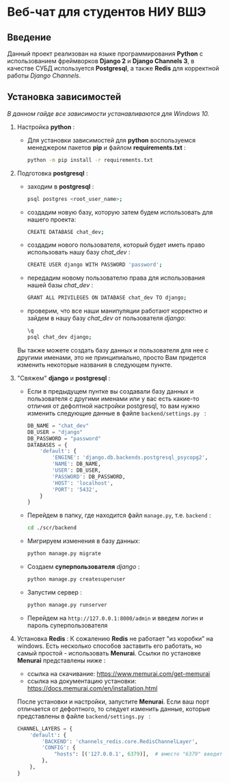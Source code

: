 # Веб-чат для студентов НИУ ВШЭ

## Введение

Данный проект реализован на языке программирования **Python** с использованием фреймворков **Django 2** и **Django Channels 3**, в качестве СУБД используется **Postgresql**, а также **Redis** для корректной работы _Django Channels_. 

## Установка зависимостей

_В данном гайде все зависимости устанавливаются для Windows 10._ 

1. Настройка **python** :
    - Для установки зависимостей для **python** воспользуемся менеджером пакетов **pip** и файлом **requirements.txt** :
        ```sh
        python -m pip install -r requirements.txt
        ```
        
2. Подготовка **postgresql** :
    - заходим в **postgresql** :
        ```sh
        psql postgres <root_user_name>;
        ```
    - создадим новую базу, которую затем будем использовать для нашего проекта:
        ```sh
        CREATE DATABASE chat_dev;
        ```
    - создадим нового пользователя, который будет иметь право использовать нашу базу _chat_dev_ :
        ```sh
        CREATE USER django WITH PASSWORD 'password';
        ```
    - передадим новому пользователю права для использования нашей базы _chat_dev_ :
        ```sh
        GRANT ALL PRIVILEGES ON DATABASE chat_dev TO django;
        ```
    - проверим, что все наши манипуляции работают корректно и зайдем в нашу базу _chat_dev_ от пользователя _django_:
        ```sh
        \q
        psql chat_dev django;
        ```
    Вы также можете создать базу данных и пользователя для нее с другими именами, это не принципиально, просто Вам придется изменить некоторые названия в следующем пункте.
    
3. "Свяжем" **django** и **postgresql** :
    - Если в предыдущем пунтке вы создавали базу данных и пользователя с другими именами или у вас есть какие-то отличия от дефолтной настройки postgresql, то вам нужно изменить следующие данные в файле ```backend/settings.py ``` :
        ```python
        DB_NAME = "chat_dev"
        DB_USER = "django"
        DB_PASSWORD = "password"
        DATABASES = {
            'default': {
                'ENGINE': 'django.db.backends.postgresql_psycopg2',
                'NAME': DB_NAME,
                'USER': DB_USER,
                'PASSWORD': DB_PASSWORD,
                'HOST': 'localhost',
                'PORT': '5432',
            }
        }
        ```
    - Перейдем в папку, где находится файл ```manage.py```, т.е. ```backend``` :
        ```sh
        cd ./scr/backend
        ```
    - Мигрируем изменения в базу данных:
        ```sh
        python manage.py migrate
        ```
    - Создаем **суперпользователя** _django_ :
        ```sh
        python manage.py createsuperuser
        ```
    - Запустим сервер :
        ```sh
        python manage.py runserver
        ```
    - Перейдем на ```http://127.0.0.1:8000/admin``` и введем логин и пароль суперпользователя
    
4. Установка **Redis** :
    К сожалению **Redis** не работает "из коробки" на windows. Есть несколько способов заставить его работать, но самый простой - использовать **Menurai**. Ссылки по установке **Menurai** представлены ниже :
    - ссылка на скачивание: https://www.memurai.com/get-memurai
    - ссылка на документацию установки: https://docs.memurai.com/en/installation.html
    
    После установки и настройки, запустите **Menurai**. Если ваш порт отличается от дефолтного, то следует изменить данные, которые представлены в файле ```backend/settings.py ``` :
    ```python
    CHANNEL_LAYERS = {
        'default': {
            'BACKEND': 'channels_redis.core.RedisChannelLayer',
            'CONFIG': {
                "hosts": [('127.0.0.1', 6379)],  # вместо "6379" введите свой порт
            },
        },
    }
    ```

